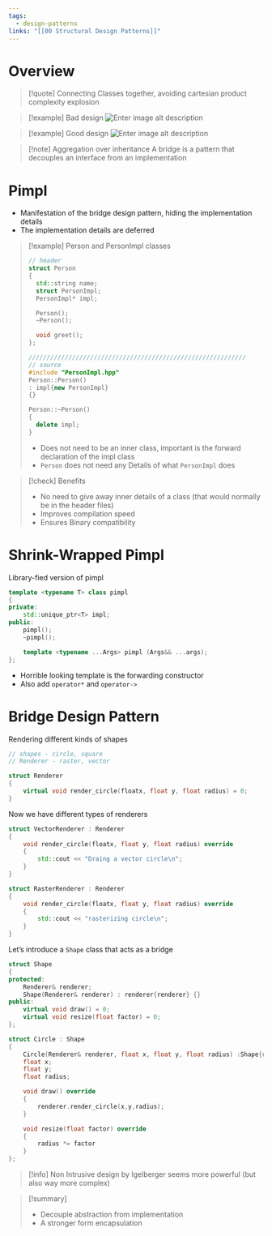 ```yaml
---
tags:
  - design-patterns
links: "[[00 Structural Design Patterns]]"
---
```

# Overview

> [!quote] Connecting Classes together, avoiding cartesian product complexity explosion

> [!example] Bad design
>  ![Enter image alt description](IMG-2024-05-31-113651686.png)

> [!example] Good design
> ![Enter image alt description](IMG-2024-05-31-113651851.png)

> [!note] Aggregation over inheritance
> A bridge is a pattern that decouples an interface from an implementation

# Pimpl

- Manifestation of the bridge design pattern, hiding the implementation details
- The implementation details are deferred

> [!example] Person and PersonImpl classes
>
> ```cpp
> // header
> struct Person 
> {
> 	std::string name;
> 	struct PersonImpl;
> 	PersonImpl* impl;
> 
> 	Person();
> 	~Person();
> 
> 	void greet();
> };
>
> ////////////////////////////////////////////////////////////
> // source
> #include "PersonImpl.hpp"
> Person::Person()
> : impl{new PersonImpl}
> {}
> 
> Person::~Person()
> {
> 	delete impl;
> }
> ```
>
> - Does not need to be an inner class, important is the forward declaration of the impl class
> - `Person` does not need any Details of what `PersonImpl` does

> [!check] Benefits
> - No need to give away inner details of a class (that would normally be in the header files)
> - Improves compilation speed
> - Ensures Binary compatibility

# Shrink-Wrapped Pimpl

Library-fied version of pimpl

```cpp
template <typename T> class pimpl
{
private:
	std::unique_ptr<T> impl;
public:
	pimpl();
	~pimpl();

	template <typename ...Args> pimpl (Args&& ...args);
};
```

- Horrible looking template is the forwarding constructor
- Also add `operator*` and `operator->`

# Bridge Design Pattern

Rendering different kinds of shapes

```cpp
// shapes - circle, square
// Renderer - raster, vector

struct Renderer
{
	virtual void render_circle(floatx, float y, float radius) = 0;
}
```

Now we have different types of renderers

```cpp
struct VectorRenderer : Renderer
{
	void render_circle(floatx, float y, float radius) override
	{
		std::cout << "Draing a vector circle\n";
	}
}

struct RasterRenderer : Renderer
{
	void render_circle(floatx, float y, float radius) override
	{
		std::cout << "rasterizing circle\n";
	}
}
```  

 Let’s introduce a `Shape` class that acts as a bridge

```cpp
struct Shape
{
protected:
	Renderer& renderer;
	Shape(Renderer& renderer) : renderer{renderer} {}
public:
	virtual void draw() = 0;
	virtual void resize(float factor) = 0;
};

struct Circle : Shape
{
	Circle(Renderer& renderer, float x, float y, float radius) :Shape{renderer}, x{x}, y{y}, radius{radius} {}
	float x;
	float y;
	float radius;

	void draw() override
	{
		renderer.render_circle(x,y,radius);
	}

	void resize(float factor) override
	{
		radius *= factor
	}
};
```

 > [!info]
 Non Intrusive design by Igelberger seems more powerful (but also way more complex)

> [!summary]
> - Decouple abstraction from implementation
> - A stronger form encapsulation
